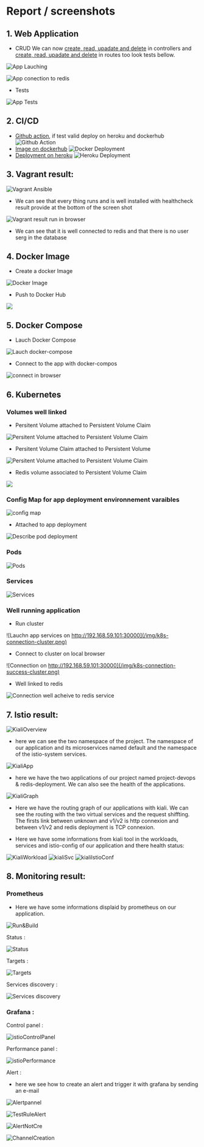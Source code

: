 # Report / screenshots

## 1. Web Application

- CRUD
We can now [create, read, upadate and delete](/userapi/src/controllers) in controllers
and [create, read, upadate and delete](/userapi/src/routes) in routes too
look tests bellow.

![App Lauching](/img/app-launch.png)

![App conection to redis](/img/app-redis.png)

- Tests

![App Tests](/img/app-test.png)

## 2. CI/CD

- [Github action](https://github.com/polocto/Project-SI/actions), if test valid deploy on heroku and dockerhub
![Github Action](/img/ci-cd-github-action.png)
- [Image on dockerhub](https://hub.docker.com/r/polocto/projet-devops)
![Docker Deployment](/img/ci-cd-image-docker.png)
- [Deployment on heroku](https://project-dev-ops.herokuapp.com/)
![Heroku Deployment](/img/heroku.png)

## 3. Vagrant result:

![Vagrant Ansible](/img/vagrantAnsible.png)
- We can see that every thing runs and is well installed with healthcheck result provide at the bottom of the screen shot

![Vagrant result run in browser](/img/vagrantConnectionRedis.png)

- We can see that it is well connected to redis and that there is no user serg in the database

## 4. Docker Image

- Create a docker Image

![Docker Image](/img/docker-image.png)

- Push to Docker Hub

[![](/img/ci-cd-image-docker.png)](https://hub.docker.com/r/polocto/projet-devops)

## 5. Docker Compose

- Lauch Docker Compose

![Lauch docker-compose](/img/compose-launch.png)

- Connect to the app with docker-compos

![connect in browser](/img/compose-connect.png)

## 6. Kubernetes

### Volumes well linked
- Persitent Volume attached to Persistent Volume Claim

![Persitent Volume attached to Persistent Volume Claim](/img/k8s-pv.png)
- Persitent Volume Claim attached to Persistent Volume

![Persitent Volume attached to Persistent Volume Claim](/img/k8s-pvc.png)

- Redis volume associated to Persistent Volume Claim

![](/img/k8s-redis-volume.png)

### Config Map for app deployment environnement varaibles

![config map](/img/k8s-config-maps.png)

- Attached to app deployment

![Describe pod deployment](/img/k8s-configuration-configmap.png)
### Pods

![Pods](/img/k8s-pods.png)
### Services

![Services](/img/k8s-services.png)
### Well running application
-  Run cluster

![Lauchn app services on  http://192.168.59.101:30000](/img/k8s-connection-cluster.png)
- Connect to cluster on local browser

![Connection on http://192.168.59.101:30000](/img/k8s-connection-success-cluster.png)
- Well linked to redis

![Connection well acheive to redis service](/img/k8s-app-connection-redis.png)

## 7. Istio result:

![KialiOverview](/img/kialiOverw.png)
- here we can see the two namespace of the project. The namespace of our application and its microservices named default and the namespace of the istio-system services.

![KialiApp](/img/App.png)
- here we have the two applications of our project named project-devops & redis-deployment. We can also see the health of the applications.

![KialiGraph](/img/graph.png)
- Here we have the routing graph of our applications with kiali. We can see the routing with the two virtual services and the request shiffting. The firsts link between unknown and v1/v2 is http connexion and between v1/v2 and redis deployment is TCP connexion.

- Here we have some informations from kiali tool in the workloads, services and istio-config of our application and there health status:

![KialiWorkload](/img/Wkld.png)
![kialiSvc](/img/Svc.png)
![kialiIstioConf](/img/istioConfig.png)

## 8. Monitoring result:

### Prometheus

- Here we have some informations displaid by prometheus on our application.

![Run&Build](/img/Run&BuildInfo.png)

Status :

![Status](/img/Status.png)

Targets :

![Targets](/img/TargetsProm.png)

Services discovery :

![Services discovery](/img/SvcDiscovery.png)

### Grafana :

Control panel :

![istioControlPanel](/img/istioControlPanel.png)

Performance panel :

![istioPerformance](/img/istioPerformance.png)

Alert :

- here we see how to create an alert and trigger it with grafana by sending an e-mail

![Alertpannel](/img/Alertpannel.png)

![TestRuleAlert](/img/TestRuleAlert.png)

![AlertNotCre](/img/AlertNotCre.png)

![ChannelCreation](/img/ChannelCreation.png)
